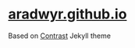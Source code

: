 # [aradwyr.github.io](https://aradwyr.github.io/) 

Based on [Contrast](https://github.com/niklasbuschmann/contrast) Jekyll theme
